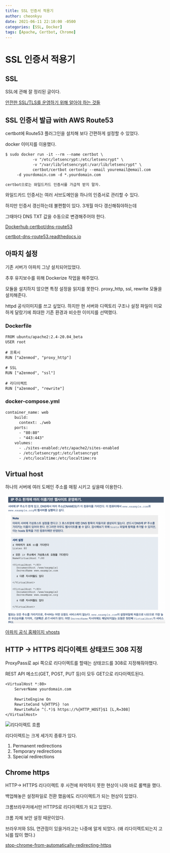```yaml
---
title: SSL 인증서 적용기
author: cheonkyu
date: 2021-06-11 22:10:00 -0500
categories: [SSL, Docker]
tags: [Apache, Certbot, Chrome]
---
```


# SSL 인증서 적용기

## SSL

SSL에 관해 잘 정리된 글이다.

[안전한 SSL/TLS를 운영하기 위해 알아야 하는 것들](https://engineering.linecorp.com/ko/blog/best-practices-to-secure-your-ssl-tls/)

## SSL 인증서 발급 with AWS Route53

certbot에 Route53 플러그인을 설치해 보다 간편하게 설정할 수 있었다. 

docker 이미지를 이용했다.

```
$ sudo docker run -it --rm --name certbot \
            -v "/etc/letsencrypt:/etc/letsencrypt" \
            -v "/var/lib/letsencrypt:/var/lib/letsencrypt" \
            certbot/certbot certonly --email youremail@email.com
	 -d yourdomain.com -d *.yourdomain.com 
```

`certbot으로는 와일드카드 인증서를 가급적 받지 말자.`

와일드카드 인증서는 여러 서브도메인을 하나의 인증서로 관리할 수 있다.

하지만 인증서 갱신하는데 불편함이 있다. 3개월 마다 갱신해줘야하는데 

그때마다 DNS TXT 값을 수동으로 변경해주어야 한다.


[Dockerhub certbot/dns-route53](https://hub.docker.com/r/certbot/dns-route53)

[certbot-dns-route53.readthedocs.io](https://certbot-dns-route53.readthedocs.io/en/stable/)


## 아파치 설정

기존 서버가 아파치 그냥 설치되어있었다. 

추후 유지보수를 위해 Dockerize 작업을 해주었다. 

모듈을 설치하지 않으면 특정 설정을 읽지를 못한다. proxy_http, ssl, rewrite 모듈을 설치해준다.

httpd 공식이미지를 쓰고 싶었다. 하지만 현 서버와 디렉토리 구조나 설정 파일이 미묘하게 달랐기에 최대한 기존 환경과 비슷한 이미지를 선택했다.

### Dockerfile

```
FROM ubuntu/apache2:2.4-20.04_beta
USER root

# 프록시
RUN ["a2enmod", "proxy_http"]

# SSL
RUN ["a2enmod", "ssl"]

# 리다이렉트
RUN ["a2enmod", "rewrite"]
```

### docker-compose.yml

```
container_name: web
    build:
      context: ./web
    ports:
      - "80:80"
      - "443:443"
    volumes:
      - ./sites-enabled:/etc/apache2/sites-enabled
      - /etc/letsencrypt:/etc/letsencrypt
      - /etc/localtime:/etc/localtime:ro
```

## Virtual host

하나의 서버에 여러 도메인 주소를 매핑 시키고 싶을때 이용한다.

![2022-06-11-SSL인증서적용기-apache-virtualhost](/assets/img/posts/2022-06-11-SSL%EC%9D%B8%EC%A6%9D%EC%84%9C%EC%A0%81%EC%9A%A9%EA%B8%B0-apache-virtualhost.png)

[아파치 공식 홈페이지 vhosts](https://httpd.apache.org/docs/2.4/ko/vhosts/examples.html)

## HTTP -> HTTPS 리다이렉트 상태코드 308 지정

ProxyPass로 api 쪽으로 리다이렉트를 할때는 상태코드를 308로 지정해줘야했다.

REST API 메소드(GET, POST, PUT 등)이 모두 GET으로 리다이렉트된다.

```
<VirtualHost *:80>
	ServerName yourdomain.com

    RewriteEngine On
	RewriteCond %{HTTPS} !on
	RewriteRule ^(.*)$ https://%{HTTP_HOST}$1 [L,R=308]
</VirtualHost>
```

![리다이렉트 흐름](https://developer.mozilla.org/en-US/docs/Web/HTTP/Redirections/httpredirect.png)

리다이렉트는 크게 세가지 종류가 있다.

1. Permanent redirections
2. Temporary redirections
3. Special redirections

## Chrome https 

HTTP-> HTTPS 리다이렉트 후 사전에 파악하지 못한 현상이 나와 바로 롤백을 했다.

백업해놓은 설정파일로 전환 했음에도 리다이렉트가 되는 현상이 있었다. 

크롬브라우저에서만 HTTPS로 리다이렉트가 되고 있었다.

크롬 자체 보안 설정 때문이었다.

브라우저와 SSL 연관점이 있을거라고는 나중에 알게 되었다. (왜 리다이렉트되는지 고뇌를 많이 했다.)

[stop-chrome-from-automatically-redirecting-https](https://howchoo.com/chrome/stop-chrome-from-automatically-redirecting-https)




